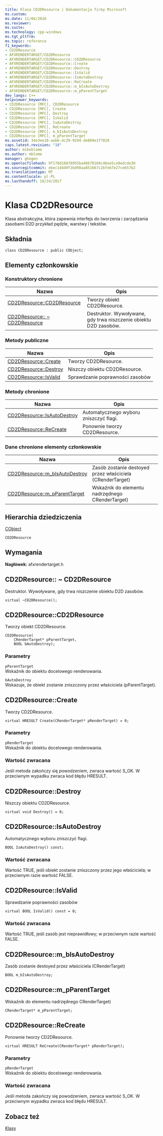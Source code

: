 ```yaml
---
title: Klasa CD2DResource | Dokumentacja firmy Microsoft
ms.custom: 
ms.date: 11/04/2016
ms.reviewer: 
ms.suite: 
ms.technology: cpp-windows
ms.tgt_pltfrm: 
ms.topic: reference
f1_keywords:
- CD2DResource
- AFXRENDERTARGET/CD2DResource
- AFXRENDERTARGET/CD2DResource::CD2DResource
- AFXRENDERTARGET/CD2DResource::Create
- AFXRENDERTARGET/CD2DResource::Destroy
- AFXRENDERTARGET/CD2DResource::IsValid
- AFXRENDERTARGET/CD2DResource::IsAutoDestroy
- AFXRENDERTARGET/CD2DResource::ReCreate
- AFXRENDERTARGET/CD2DResource::m_bIsAutoDestroy
- AFXRENDERTARGET/CD2DResource::m_pParentTarget
dev_langs: C++
helpviewer_keywords:
- CD2DResource [MFC], CD2DResource
- CD2DResource [MFC], Create
- CD2DResource [MFC], Destroy
- CD2DResource [MFC], IsValid
- CD2DResource [MFC], IsAutoDestroy
- CD2DResource [MFC], ReCreate
- CD2DResource [MFC], m_bIsAutoDestroy
- CD2DResource [MFC], m_pParentTarget
ms.assetid: 34e3ee18-aab6-4c39-9294-de869e1f7820
caps.latest.revision: "18"
author: mikeblome
ms.author: mblome
manager: ghogen
ms.openlocfilehash: 9f178d16878955ba46670169c46ee5ca9edcde30
ms.sourcegitcommit: ebec1d449f2bd98aa851667c2bfeb7e27ce657b2
ms.translationtype: MT
ms.contentlocale: pl-PL
ms.lasthandoff: 10/24/2017
---
```

# <a name="cd2dresource-class"></a>Klasa CD2DResource
Klasa abstrakcyjna, która zapewnia interfejs do tworzenia i zarządzania zasobami D2D przykład pędzle, warstwy i tekstów.  
  
## <a name="syntax"></a>Składnia  
  
```  
class CD2DResource : public CObject;  
```  
  
## <a name="members"></a>Elementy członkowskie  
  
### <a name="protected-constructors"></a>Konstruktory chronione  
  
|Nazwa|Opis|  
|----------|-----------------|  
|[CD2DResource::CD2DResource](#cd2dresource)|Tworzy obiekt CD2DResource.|  
|[CD2DResource:: ~ CD2DResource](#cd2dresource__~cd2dresource)|Destruktor. Wywoływane, gdy trwa niszczenie obiektu D2D zasobów.|  
  
### <a name="public-methods"></a>Metody publiczne  
  
|Nazwa|Opis|  
|----------|-----------------|  
|[CD2DResource::Create](#create)|Tworzy CD2DResource.|  
|[CD2DResource::Destroy](#destroy)|Niszczy obiektu CD2DResource.|  
|[CD2DResource::IsValid](#isvalid)|Sprawdzanie poprawności zasobów|  
  
### <a name="protected-methods"></a>Metody chronione  
  
|Nazwa|Opis|  
|----------|-----------------|  
|[CD2DResource::IsAutoDestroy](#isautodestroy)|Automatycznego wyboru zniszczyć flagi.|  
|[CD2DResource::ReCreate](#recreate)|Ponownie tworzy CD2DResource.|  
  
### <a name="protected-data-members"></a>Dane chronione elementy członkowskie  
  
|Nazwa|Opis|  
|----------|-----------------|  
|[CD2DResource::m_bIsAutoDestroy](#m_bisautodestroy)|Zasób zostanie destoyed przez właściciela (CRenderTarget)|  
|[CD2DResource::m_pParentTarget](#m_pparenttarget)|Wskaźnik do elementu nadrzędnego CRenderTarget)|  
  
## <a name="inheritance-hierarchy"></a>Hierarchia dziedziczenia  
 [CObject](../../mfc/reference/cobject-class.md)  
  
 `CD2DResource`  
  
## <a name="requirements"></a>Wymagania  
 **Nagłówek:** afxrendertarget.h  
  
##  <a name="_dtorcd2dresource"></a>CD2DResource:: ~ CD2DResource  
 Destruktor. Wywoływane, gdy trwa niszczenie obiektu D2D zasobów.  
  
```  
virtual ~CD2DResource();
```  
  
##  <a name="cd2dresource"></a>CD2DResource::CD2DResource  
 Tworzy obiekt CD2DResource.  
  
```  
CD2DResource(
    CRenderTarget* pParentTarget,  
    BOOL bAutoDestroy);
```  
  
### <a name="parameters"></a>Parametry  
 `pParentTarget`  
 Wskaźnik do obiektu docelowego renderowania.  
  
 `bAutoDestroy`  
 Wskazuje, że obiekt zostanie zniszczony przez właściciela (pParentTarget).  
  
##  <a name="create"></a>CD2DResource::Create  
 Tworzy CD2DResource.  
  
```  
virtual HRESULT Create(CRenderTarget* pRenderTarget) = 0;  
```  
  
### <a name="parameters"></a>Parametry  
 `pRenderTarget`  
 Wskaźnik do obiektu docelowego renderowania.  
  
### <a name="return-value"></a>Wartość zwracana  
 Jeśli metoda zakończy się powodzeniem, zwraca wartość S_OK. W przeciwnym wypadku zwraca kod błędu HRESULT.  
  
##  <a name="destroy"></a>CD2DResource::Destroy  
 Niszczy obiektu CD2DResource.  
  
```  
virtual void Destroy() = 0;  
```  
  
##  <a name="isautodestroy"></a>CD2DResource::IsAutoDestroy  
 Automatycznego wyboru zniszczyć flagi.  
  
```  
BOOL IsAutoDestroy() const;  
```  
  
### <a name="return-value"></a>Wartość zwracana  
 Wartość TRUE, jeśli obiekt zostanie zniszczony przez jego właściciela; w przeciwnym razie wartość FALSE.  
  
##  <a name="isvalid"></a>CD2DResource::IsValid  
 Sprawdzanie poprawności zasobów  
  
```  
virtual BOOL IsValid() const = 0;  
```  
  
### <a name="return-value"></a>Wartość zwracana  
 Wartość TRUE, jeśli zasób jest nieprawidłowy; w przeciwnym razie wartość FALSE.  
  
##  <a name="m_bisautodestroy"></a>CD2DResource::m_bIsAutoDestroy  
 Zasób zostanie destoyed przez właściciela (CRenderTarget)  
  
```  
BOOL m_bIsAutoDestroy;  
```  
  
##  <a name="m_pparenttarget"></a>CD2DResource::m_pParentTarget  
 Wskaźnik do elementu nadrzędnego CRenderTarget)  
  
```  
CRenderTarget* m_pParentTarget;  
```  
  
##  <a name="recreate"></a>CD2DResource::ReCreate  
 Ponownie tworzy CD2DResource.  
  
```  
virtual HRESULT ReCreate(CRenderTarget* pRenderTarget);
```  
  
### <a name="parameters"></a>Parametry  
 `pRenderTarget`  
 Wskaźnik do obiektu docelowego renderowania.  
  
### <a name="return-value"></a>Wartość zwracana  
 Jeśli metoda zakończy się powodzeniem, zwraca wartość S_OK. W przeciwnym wypadku zwraca kod błędu HRESULT.  
  
## <a name="see-also"></a>Zobacz też  
 [Klasy](../../mfc/reference/mfc-classes.md)
